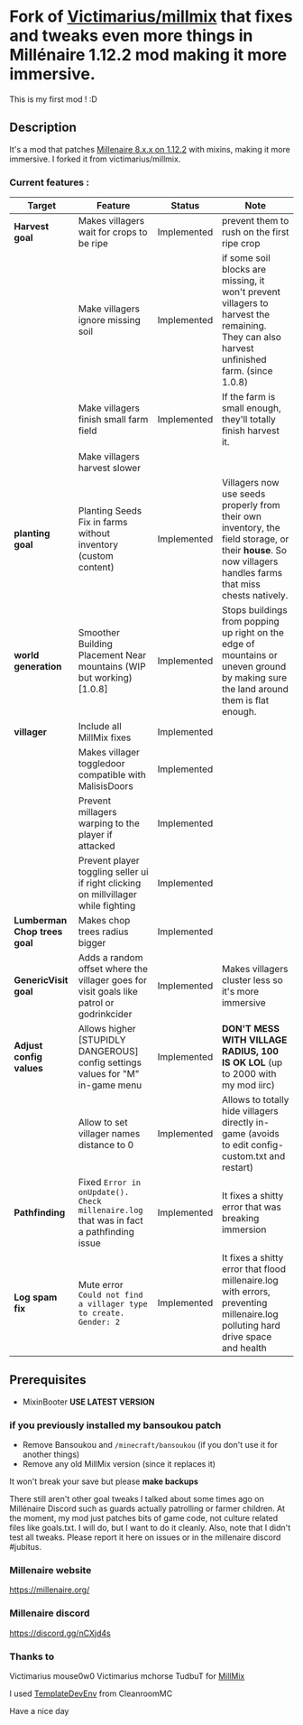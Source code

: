 
# Fork of [Victimarius/millmix](https://github.com/Victimarius/millmix) that fixes and tweaks even more things in Millénaire 1.12.2 mod making it more immersive.
This is my first mod ! :D

## Description
It's a mod that patches [Millenaire 8.x.x on 1.12.2](https://www.curseforge.com/minecraft/mc-mods/millenaire) with mixins, making it more immersive. I forked it from victimarius/millmix.

### Current features :
| Target                        | Feature                                                                                  | Status      | Note                                                                                                                                                        |
|-------------------------------|------------------------------------------------------------------------------------------|-------------|-------------------------------------------------------------------------------------------------------------------------------------------------------------|
| **Harvest goal**              | Makes villagers wait for crops to be ripe                                                | Implemented | prevent them to rush on the first ripe crop                                                                                                                 |
|                               | Make villagers ignore missing soil                                                       | Implemented | if some soil blocks are missing, it won't prevent villagers to harvest the remaining. They can also harvest unfinished farm. (since 1.0.8)                  |
|                               | Make villagers finish small farm field                                                   | Implemented | If the farm is small enough, they'll totally finish harvest it.                                                                                             |
|                               | Make villagers harvest slower                                                            |             |                                                                                                                                                             |
| **planting goal**             | Planting Seeds Fix in farms without inventory (custom content)                           | Implemented | Villagers now use seeds properly from their own inventory, the field storage, or their **house**. So now villagers handles farms that miss chests natively. |
| **world generation**          | Smoother Building Placement Near mountains (WIP but working) [1.0.8]                     | Implemented | Stops buildings from popping up right on the edge of mountains or uneven ground by making sure the land around them is flat enough.                         |
| **villager**                  | Include all MillMix fixes                                                                | Implemented |                                                                                                                                                             |
|                               | Makes villager toggledoor compatible with MalisisDoors                                   | Implemented |                                                                                                                                                             |
|                               | Prevent millagers warping to the player if attacked                                      | Implemented |                                                                                                                                                             |
|                               | Prevent player toggling seller ui if right clicking on millvillager while fighting       | Implemented |                                                                                                                                                             |
| **Lumberman Chop trees goal** | Makes chop trees radius bigger                                                           | Implemented |                                                                                                                                                             |
| **GenericVisit goal**         | Adds a random offset where the villager goes for visit goals like patrol or godrinkcider | Implemented | Makes villagers cluster less so it's more immersive                                                                                                         |
| **Adjust config values**      | Allows higher [STUPIDLY DANGEROUS] config settings values for "M" in-game menu           | Implemented | **DON'T MESS WITH VILLAGE RADIUS, 100 IS OK LOL** (up to 2000 with my mod iirc)                                                                             |
|                               | Allow to set villager names distance to 0                                                | Implemented | Allows to totally hide villagers directly in-game (avoids to edit config-custom.txt and restart)                                                            |
| **Pathfinding**               | Fixed `Error in onUpdate(). Check millenaire.log` that was in fact a pathfinding issue   | Implemented | It fixes a shitty error that was breaking immersion                                                                                                         |
| **Log spam fix**              | Mute error `Could not find a villager type to create. Gender: 2`                         | Implemented | It fixes a shitty error that flood millenaire.log with errors, preventing millenaire.log polluting hard drive space and health                              |

## Prerequisites
- MixinBooter **USE LATEST VERSION**
### if you previously installed my bansoukou patch
- Remove Bansoukou and `/minecraft/bansoukou`   (if you don't use it for another things)
- Remove any old MillMix version (since it replaces it)

It won't break your save but please **make backups**

There still aren't other goal tweaks I talked about some times ago on Millénaire Discord such as guards actually patrolling or farmer children. At the moment, my mod just patches bits of game code, not culture related files like goals.txt. I will do, but I want to do it cleanly.
Also, note that I didn't test all tweaks. Please report it here on issues or in the millenaire discord #jubitus.

### Millenaire website
https://millenaire.org/
### Millenaire discord 
https://discord.gg/nCXjd4s

### Thanks to
Victimarius
mouse0w0
Victimarius
mchorse
TudbuT
for [MillMix](https://github.com/Victimarius/millmix)

I used [TemplateDevEnv](https://github.com/CleanroomMC/TemplateDevEnv) from CleanroomMC


Have a nice day
